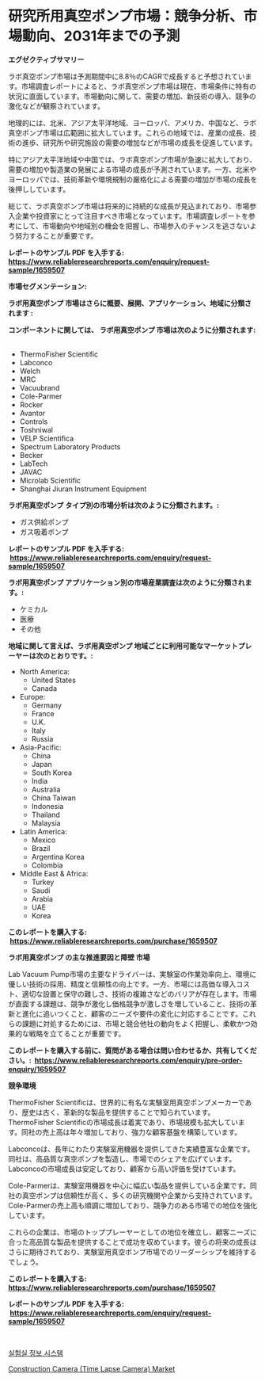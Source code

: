<p><h1>研究所用真空ポンプ市場：競争分析、市場動向、2031年までの予測</h1></p><p><strong>エグゼクティブサマリー</strong></p>
<p><p>ラボ真空ポンプ市場は予測期間中に8.8％のCAGRで成長すると予想されています。市場調査レポートによると、ラボ真空ポンプ市場は現在、市場条件に特有の状況に直面しています。市場動向に関して、需要の増加、新技術の導入、競争の激化などが観察されています。</p><p>地理的には、北米、アジア太平洋地域、ヨーロッパ、アメリカ、中国など、ラボ真空ポンプ市場は広範囲に拡大しています。これらの地域では、産業の成長、技術の進歩、研究所や研究施設の需要の増加などが市場の成長を促進しています。</p><p>特にアジア太平洋地域や中国では、ラボ真空ポンプ市場が急速に拡大しており、需要の増加や製造業の発展による市場の成長が予測されています。一方、北米やヨーロッパでは、技術革新や環境規制の厳格化による需要の増加が市場の成長を後押ししています。</p><p>総じて、ラボ真空ポンプ市場は将来的に持続的な成長が見込まれており、市場参入企業や投資家にとって注目すべき市場となっています。市場調査レポートを参考にして、市場動向や地域別の機会を把握し、市場参入のチャンスを逃さないよう努力することが重要です。</p></p>
<p><strong>レポートのサンプル PDF を入手する: <a href="https://www.reliableresearchreports.com/enquiry/request-sample/1659507">https://www.reliableresearchreports.com/enquiry/request-sample/1659507</a></strong></p>
<p><strong>市場セグメンテーション:</strong></p>
<p><strong> ラボ用真空ポンプ 市場はさらに概要、展開、アプリケーション、地域に分類されます :</strong></p>
<p><strong>コンポーネントに関しては、 ラボ用真空ポンプ 市場は次のように分類されます: &nbsp;</strong></p>
<p><ul><li>ThermoFisher Scientific</li><li>Labconco</li><li>Welch</li><li>MRC</li><li>Vacuubrand</li><li>Cole-Parmer</li><li>Rocker</li><li>Avantor</li><li>Controls</li><li>Toshniwal</li><li>VELP Scientifica</li><li>Spectrum Laboratory Products</li><li>Becker</li><li>LabTech</li><li>JAVAC</li><li>Microlab Scientific</li><li>Shanghai Jiuran Instrument Equipment</li></ul></p>
<p><strong> ラボ用真空ポンプ タイプ別の市場分析は次のように分類されます。:</strong></p>
<p><ul><li>ガス供給ポンプ</li><li>ガス吸着ポンプ</li></ul></p>
<p><strong>レポートのサンプル PDF を入手する: &nbsp;<a href="https://www.reliableresearchreports.com/enquiry/request-sample/1659507">https://www.reliableresearchreports.com/enquiry/request-sample/1659507</a></strong></p>
<p><strong> ラボ用真空ポンプ アプリケーション別の市場産業調査は次のように分類されます。:</strong></p>
<p><ul><li>ケミカル</li><li>医療</li><li>その他</li></ul></p>
<p><strong>地域に関して言えば、ラボ用真空ポンプ 地域ごとに利用可能なマーケットプレーヤーは次のとおりです。:</strong></p>
<p><ul>
    <li>
        North America:
        <ul>
            <li>United States</li>
            <li>Canada</li>
        </ul>
    </li>
    <li>
        Europe:
        <ul>
            <li>Germany</li>
            <li>France</li>
            <li>U.K.</li>
            <li>Italy</li>
            <li>Russia</li>
        </ul>
    </li>
    <li>
        Asia-Pacific:
        <ul>
            <li>China</li>
            <li>Japan</li>
            <li>South Korea</li>
            <li>India</li>
            <li>Australia</li>
            <li>China Taiwan</li>
            <li>Indonesia</li>
            <li>Thailand</li>
            <li>Malaysia</li>
        </ul>
    </li>
    <li>
        Latin America:
        <ul>
            <li>Mexico</li>
            <li>Brazil</li>
            <li>Argentina Korea</li>
            <li>Colombia</li>
        </ul>
    </li>
    <li>
        Middle East & Africa:
        <ul>
            <li>Turkey</li>
            <li>Saudi</li>
            <li>Arabia</li>
            <li>UAE</li>
            <li>Korea</li>
        </ul>
    </li>
    </ul></p>
<p><strong>このレポートを購入する: &nbsp;<a href="https://www.reliableresearchreports.com/purchase/1659507">https://www.reliableresearchreports.com/purchase/1659507</a></strong></p>
<p><strong>ラボ用真空ポンプ の主な推進要因と障壁 市場</strong></p>
<p><p>Lab Vacuum Pump市場の主要なドライバーは、実験室の作業効率向上、環境に優しい技術の採用、精度と信頼性の向上です。一方、市場には高価な導入コスト、適切な設置と保守の難しさ、技術の複雑さなどのバリアが存在します。市場が直面する課題は、競争が激化し価格競争が激しさを増していること、技術の革新と進化に追いつくこと、顧客のニーズや要件の変化に対応することです。これらの課題に対処するためには、市場と競合他社の動向をよく把握し、柔軟かつ効果的な戦略を立てることが重要です。</p></p>
<p><strong>このレポートを購入する前に、質問がある場合は問い合わせるか、共有してください。:&nbsp; <a href="https://www.reliableresearchreports.com/enquiry/pre-order-enquiry/1659507">https://www.reliableresearchreports.com/enquiry/pre-order-enquiry/1659507</a></strong></p>
<p><strong>競争環境</strong></p>
<p><p>ThermoFisher Scientificは、世界的に有名な実験室用真空ポンプメーカーであり、歴史は古く、革新的な製品を提供することで知られています。ThermoFisher Scientificの市場成長は着実であり、市場規模も拡大しています。同社の売上高は年々増加しており、強力な顧客基盤を構築しています。</p><p>Labconcoは、長年にわたり実験室用機器を提供してきた実績豊富な企業です。同社は、高品質な真空ポンプを製造し、市場でのシェアを広げています。Labconcoの市場成長は安定しており、顧客から高い評価を受けています。</p><p>Cole-Parmerは、実験室用機器を中心に幅広い製品を提供している企業です。同社の真空ポンプは信頼性が高く、多くの研究機関や企業から支持されています。Cole-Parmerの売上高も順調に増加しており、競争力のある市場での地位を強化しています。</p><p>これらの企業は、市場のトッププレーヤーとしての地位を確立し、顧客ニーズに合った高品質な製品を提供することで成功を収めています。彼らの将来の成長はさらに期待されており、実験室用真空ポンプ市場でのリーダーシップを維持するでしょう。</p></p>
<p><strong>このレポートを購入する: &nbsp; <a href="https://www.reliableresearchreports.com/purchase/1659507">https://www.reliableresearchreports.com/purchase/1659507</a></strong></p>
<p><strong>レポートのサンプル PDF を入手する: &nbsp;<a href="https://www.reliableresearchreports.com/enquiry/request-sample/1659507">https://www.reliableresearchreports.com/enquiry/request-sample/1659507</a></strong><strong></strong></p>
<p>&nbsp;</p>
<p><p><a href="https://github.com/rsg307664904/Market-Research-Report-List-1/blob/main/147455311787.md">실험실 정보 시스템</a></p><p><a href="https://github.com/AKSHATREPORTPRIME/Market-Research-Report-List-4/blob/main/construction-camera-time-lapse-camera-market.md">Construction Camera (Time Lapse Camera) Market</a></p></p>